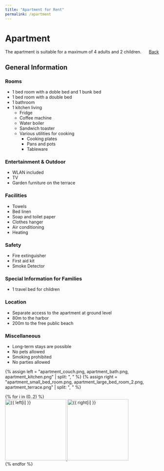 ```yaml
---
title: "Apartment for Rent"
permalink: /apartment
---
```


Apartment
====

The apartment is suitable for a maximum of 4 adults and 2 children. <a href="{{ site.url }}" style="float: right;">Back</a>

## General Information

### Rooms
* 1 bed room with a doble bed and 1 bunk bed
* 1 bed room with a double bed
* 1 bathroom
* 1 kitchen living
    * Fridge
    * Coffee machine
    * Water boiler
    * Sandwich toaster
    * Various utilities for cooking 
        * Cooking plates
        * Pans and pots
        * Tableware


### Entertainment & Outdoor
* WLAN included
* TV
* Garden furniture on the terrace

### Facilities
* Towels
* Bed linen
* Soap and toilet paper
* Clothes hanger
* Air conditioning
* Heating

### Safety
* Fire extinguisher
* First aid kit
* Smoke Detector

### Special Information for Families
* 1 travel bed for children

### Location
* Separate access to the apartment at ground level
* 80m to the harbor
* 200m to the free public beach

### Miscellaneous
* Long-term stays are possible
* No pets allowed
* Smoking prohibited
* No parties allowed


{% assign left = "apartment_couch.png, apartment_bath.png, apartment_kitchen.png" | split: ", " %}
{% assign right = "apartment_small_bed_room.png, apartment_large_bed_room_2.png, apartment_terrace.png" | split: ", " %}
<div class ="image-gallery">
{% for i in (0..2) %}
    <div class="box">
    <a href="{{ site.imagesurl }}{{ left[i] }}">
      <img width=200 height=200 src="{{ site.imagesurl }}{{ left[i] }}" alt="{{ left[i] }}"  class="img-gallery" />
    </a>
    <a href="{{ site.imagesurl }}{{ right[i] }}">
      <img width=200 height=200 src="{{ site.imagesurl }}{{ right[i] }}" alt="{{ right[i] }}"  class="img-gallery" />
    </a>
    </div>
 {% endfor %}
</div>
